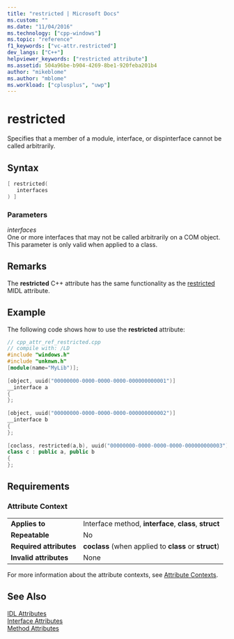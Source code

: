 ```yaml
---
title: "restricted | Microsoft Docs"
ms.custom: ""
ms.date: "11/04/2016"
ms.technology: ["cpp-windows"]
ms.topic: "reference"
f1_keywords: ["vc-attr.restricted"]
dev_langs: ["C++"]
helpviewer_keywords: ["restricted attribute"]
ms.assetid: 504a96be-b904-4269-8be1-920feba201b4
author: "mikeblome"
ms.author: "mblome"
ms.workload: ["cplusplus", "uwp"]
---
```

# restricted
Specifies that a member of a module, interface, or dispinterface cannot be called arbitrarily.  
  
## Syntax  
  
```cpp  
[ restricted(  
   interfaces  
) ]  
```  
  
### Parameters  
 *interfaces*  
 One or more interfaces that may not be called arbitrarily on a COM object. This parameter is only valid when applied to a class.  
  
## Remarks  
 The **restricted** C++ attribute has the same functionality as the [restricted](http://msdn.microsoft.com/library/windows/desktop/aa367157) MIDL attribute.  
  
## Example  
 The following code shows how to use the **restricted** attribute:  
  
```cpp  
// cpp_attr_ref_restricted.cpp  
// compile with: /LD  
#include "windows.h"  
#include "unknwn.h"  
[module(name="MyLib")];  
  
[object, uuid("00000000-0000-0000-0000-000000000001")]  
__interface a  
{  
};  
  
[object, uuid("00000000-0000-0000-0000-000000000002")]  
__interface b  
{  
};  
  
[coclass, restricted(a,b), uuid("00000000-0000-0000-0000-000000000003")]  
class c : public a, public b  
{  
};  
```  
  
## Requirements  
  
### Attribute Context  
  
|||  
|-|-|  
|**Applies to**|Interface method, **interface**, **class**, **struct**|  
|**Repeatable**|No|  
|**Required attributes**|**coclass** (when applied to **class** or **struct**)|  
|**Invalid attributes**|None|  
  
 For more information about the attribute contexts, see [Attribute Contexts](../windows/attribute-contexts.md).  
  
## See Also  
 [IDL Attributes](../windows/idl-attributes.md)   
 [Interface Attributes](../windows/interface-attributes.md)   
 [Method Attributes](../windows/method-attributes.md)   